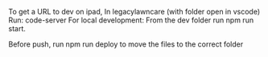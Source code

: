 To get a URL to dev on ipad, In legacylawncare (with folder open in vscode) Run: code-server
For local development: From the dev folder run npm run start.

Before push, run npm run deploy to move the files to the correct folder
